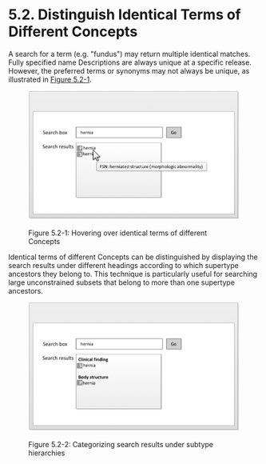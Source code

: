 # 5.2. Distinguish Identical Terms of Different Concepts

A search for a term (e.g. "fundus") may return multiple identical matches. Fully specified name Descriptions are always unique at a specific release. However, the preferred terms or synonyms may not always be unique, as illustrated in [Figure 5.2-1](https://confluence.ihtsdotools.org/display/DOCSEARCH/5.2.+Distinguish+Identical+Terms+of+Different+Concepts#Figure-hover-identical-concepts "Hovering over identical terms of different Concepts"). 

<figure><img src="../images/52170513.png" alt="" title=""><figcaption><p>Figure 5.2-1: Hovering over identical terms of different Concepts</p></figcaption></figure>

Identical terms of different Concepts can be distinguished by displaying the search results under different headings according to which supertype ancestors they belong to. This technique is particularly useful for searching large unconstrained subsets that belong to more than one supertype ancestors. 

<figure><img src="../images/52170511.png" alt="" title=""><figcaption><p>Figure 5.2-2: Categorizing search results under subtype hierarchies</p></figcaption></figure>

